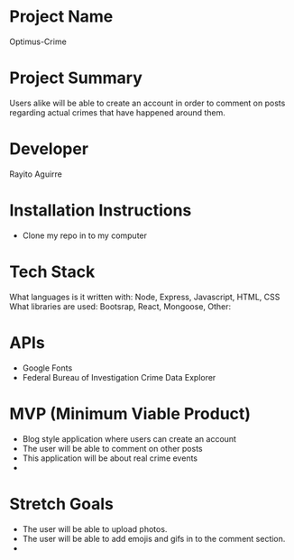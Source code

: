 # Project Name
Optimus-Crime

# Project Summary
Users alike will be able to create an account in order to comment on posts regarding actual crimes that have happened around them.

# Developer
Rayito Aguirre

# Installation Instructions
- Clone my repo in to my computer

# Tech Stack
What languages is it written with: Node, Express, Javascript, HTML, CSS<br>
What libraries are used: Bootsrap, React, Mongoose, 
Other: 

# APIs
- Google Fonts
- Federal Bureau of Investigation Crime Data Explorer

# MVP (Minimum Viable Product)
- Blog style application where users can create an account
- The user will be able to comment on other posts
- This application will be about real crime events
- 

# Stretch Goals
- The user will be able to upload photos.
- The user will be able to add emojis and gifs in to the comment section.
- 
